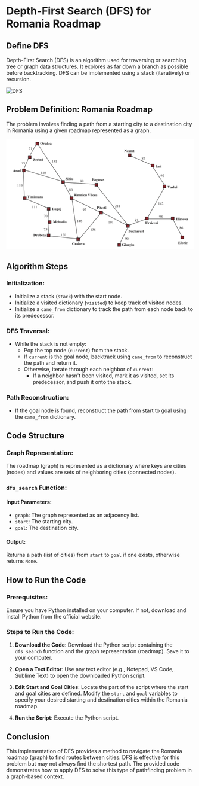 # Depth-First Search (DFS) for Romania Roadmap

## Define DFS

Depth-First Search (DFS) is an algorithm used for traversing or searching tree or graph data structures. It explores as far down a branch as possible before backtracking. DFS can be implemented using a stack (iteratively) or recursion.

![DFS](images/Bfs.png)

## Problem Definition: Romania Roadmap

The problem involves finding a path from a starting city to a destination city in Romania using a given roadmap represented as a graph.

![Roadmap](images/Roadmap.png)

## Algorithm Steps

### Initialization:
- Initialize a stack (`stack`) with the start node.
- Initialize a visited dictionary (`visited`) to keep track of visited nodes.
- Initialize a `came_from` dictionary to track the path from each node back to its predecessor.

### DFS Traversal:
- While the stack is not empty:
  - Pop the top node (`current`) from the stack.
  - If `current` is the goal node, backtrack using `came_from` to reconstruct the path and return it.
  - Otherwise, iterate through each neighbor of `current`:
    - If a neighbor hasn't been visited, mark it as visited, set its predecessor, and push it onto the stack.

### Path Reconstruction:
- If the goal node is found, reconstruct the path from start to goal using the `came_from` dictionary.

## Code Structure

### Graph Representation:
The roadmap (graph) is represented as a dictionary where keys are cities (nodes) and values are sets of neighboring cities (connected nodes).

### `dfs_search` Function:

#### Input Parameters:
- `graph`: The graph represented as an adjacency list.
- `start`: The starting city.
- `goal`: The destination city.

#### Output:
Returns a path (list of cities) from `start` to `goal` if one exists, otherwise returns `None`.

## How to Run the Code

### Prerequisites:
Ensure you have Python installed on your computer. If not, download and install Python from the official website.

### Steps to Run the Code:
1. **Download the Code**:
   Download the Python script containing the `dfs_search` function and the graph representation (roadmap). Save it to your computer.
   
2. **Open a Text Editor**:
   Use any text editor (e.g., Notepad, VS Code, Sublime Text) to open the downloaded Python script.
   
3. **Edit Start and Goal Cities**:
   Locate the part of the script where the start and goal cities are defined.
   Modify the `start` and `goal` variables to specify your desired starting and destination cities within the Romania roadmap.
   
4. **Run the Script**:
   Execute the Python script.

## Conclusion

This implementation of DFS provides a method to navigate the Romania roadmap (graph) to find routes between cities. DFS is effective for this problem but may not always find the shortest path. The provided code demonstrates how to apply DFS to solve this type of pathfinding problem in a graph-based context.
